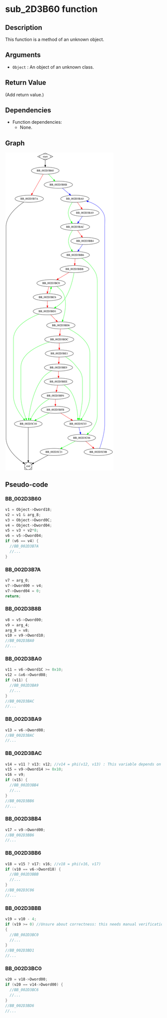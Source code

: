 # sub_2D3B60 function

## Description

This function is a method of an unknown object.

## Arguments

* `Object` : An object of an unknown class.

## Return Value

(Add return value.)

## Dependencies

* Function dependencies:
  * None.

## Graph

![sub_2D3B60 Graph](../svg/sub_2D3B60.svg "sub_2D3B60 Graph")

## Pseudo-code

### BB_002D3B60

```c
v1 = Object->Dword18;
v2 = v1 & arg_8;
v3 = Object->Dword0C;
v4 = Object->Dword04;
v5 = v3 + v2*8;
v6 = v5->Dword04;
if (v6 == v4) {
  //BB_002D3B7A
  //...
}
```

### BB_002D3B7A

```c
v7 = arg_0;
v7->Dword00 = v4;
v7->Dword04 = 0;
return;
```

### BB_002D3B8B

```c
v8 = v5->Dword00;
v9 = arg_4;
arg_8 = v8;
v10 = v9->Dword10;
//BB_002D3BA0
//...
```

### BB_002D3BA0

```c
v11 = v6->Dword1C >= 0x10;
v12 = &v6->Dword08;
if (v11) {
  //BB_002D3BA9
  //...
}
//BB_002D3BAC
//...
```

### BB_002D3BA9

```c
v13 = v6->Dword08;
//BB_002D3BAC
//...
```

### BB_002D3BAC

```c
v14 = v11 ? v13: v12; //v14 = phi(v12, v13) : This variable depends on the branch that was taken.
v15 = v9->Dword14 >= 0x10;
v16 = v9;
if (v15) {
  //BB_002D3BB4
  //...
}
//BB_002D3BB6
//...
```

### BB_002D3BB4

```c
v17 = v9->Dword00;
//BB_002D3BB6
//...
```

### BB_002D3BB6

```c
v18 = v15 ? v17: v16; //v18 = phi(v16, v17) 
if (v10 == v6->Dword18) {
  //BB_002D3BBB
  //...
}
//BB_002D3C06
//...
```

### BB_002D3BBB

```c
v19 = v10 - 4;
if (v19 >= 0) //Unsure about correctness: this needs manual verification.
{
  //BB_002D3BC0
  //...
}
//BB_002D3BD1
//...
```

### BB_002D3BC0

```c
v20 = v18->Dword00;
if (v20 == v14->Dword00) {
  //BB_002D3BC6
  //...
}
//BB_002D3BD6
//...
```



